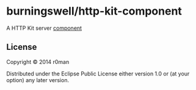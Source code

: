 # burningswell/http-kit-component

A HTTP Kit server [component](https://github.com/stuartsierra/component)

## License

Copyright © 2014 r0man

Distributed under the Eclipse Public License either version 1.0 or (at
your option) any later version.
